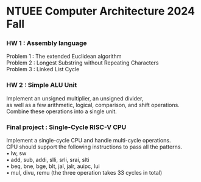 # NTUEE Computer Architecture 2024 Fall

### HW 1 : Assembly language
Problem 1 : The extended Euclidean algorithm  
Problem 2 : Longest Substring without Repeating Characters  
Problem 3 : Linked List Cycle  
   
### HW 2 : Simple ALU Unit   
Implement an unsigned multiplier, an unsigned divider,   
as well as a few arithmetic, logical, comparison, and shift operations.      
Combine these operations into a single unit.   
   
### Final project : Single-Cycle RISC-V CPU   
Implement a single-cycle CPU and handle multi-cycle operations.    
CPU should support the following instructions to pass all the patterns.   
 • lw, sw   
 • add, sub, addi, slli, srli, srai, slti   
 • beq, bne, bge, blt, jal, jalr, auipc, lui   
 • mul, divu, remu (the three operation takes 33 cycles in total)   
